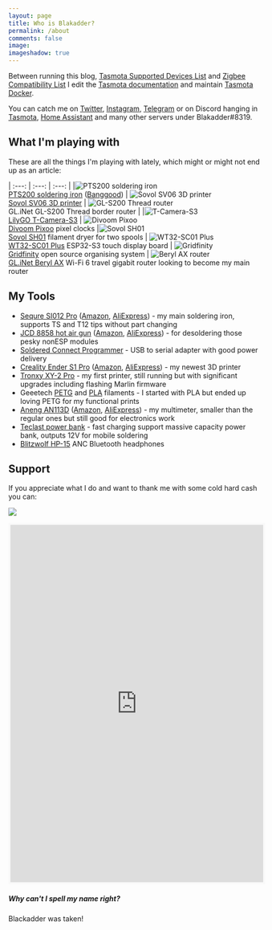```yaml
---
layout: page
title: Who is Blakadder? 
permalink: /about
comments: false
image: 
imageshadow: true
---
```


Between running this blog, [Tasmota Supported Devices List](//templates.blakadder.com) and [Zigbee Compatibility List](//zigbee.blakadder.com) I edit the [Tasmota documentation](//tasmota.com) and maintain [Tasmota Docker](https://github.com/tasmota/docker-tasmota).

You can catch me on [Twitter](//www.twitter.com/blakadder_), [Instagram](https://instagram.com/blak_adder), [Telegram](https://t.me/blakadder) or on Discord hanging in [Tasmota](https://discord.gg/Ks2Kzd4), [Home Assistant](https://discord.gg/home-assistant) and many other servers under Blakadder#8319.

## What I'm playing with

These are all the things I'm playing with lately, which might or might not end up as an article:

| :---: | :---: | :---: |
|![PTS200 soldering iron](/assets/images/tools/pts200.jpg)<BR>[PTS200 soldering iron](https://www.aliexpress.com/item/1005005197418686.html?aff_fcid=9538ab82de9941b28904dc545c4a46c8-1679397902298-03916-_DFRnp3R&tt=CPS_NORMAL&aff_fsk=_DFRnp3R&aff_platform=shareComponent-detail&sk=_DFRnp3R&aff_trace_key=9538ab82de9941b28904dc545c4a46c8-1679397902298-03916-_DFRnp3R&terminal_id=5328bb0326ad4ecea39a5766fa327b23&afSmartRedirect=y) ([Banggood](https://www.banggood.com/PTS200-T13-100W-PD3_0-Smart-Soldering-Iron-CNC-Metal-Housing-Software-Upgradeable-Programing-Compatible-with-T12-TS101-PINE64-p-1978301.html?p=CM27171011078201412U&custlinkid=2803764)) | ![Sovol SV06 3D printer](/assets/images/tools/sv06.jpg)<BR>[Sovol SV06 3D printer](https://sovol3d.com/products/sovol-sv06-direct-drive-3d-printer?sca_ref=3309524.Vd4MGn0pGL) | ![GL-S200 Thread router](/assets/images/tools/gl-s200.jpg)<BR>GL.iNet GL-S200 Thread border router |
|![T-Camera-S3](/assets/images/tools/t-camera-s3.jpg)<BR>[LilyGO T-Camera-S3](https://www.aliexpress.com/item/1005005059816321.html?aff_fcid=790e6b669c1c42f094722b120430c276-1678805902425-07526-_Dkt5hjX&tt=CPS_NORMAL&aff_fsk=_Dkt5hjX&aff_platform=shareComponent-detail&sk=_Dkt5hjX&aff_trace_key=790e6b669c1c42f094722b120430c276-1678805902425-07526-_Dkt5hjX&terminal_id=3f8c776975fd455ba956809c02d71a91&afSmartRedirect=y) | ![Divoom Pixoo](/assets/images/tools/pixoo.jpg)<BR>[Divoom Pixoo](//collabs.shop/dlpvqc) pixel clocks |![Sovol SH01](/assets/images/tools/sh01.jpg)<BR>[Sovol SH01](https://sovol3d.com/products/large-filament-dryer-box?sca_ref=3309524.Vd4MGn0pGL&sca_source=tw) filament dryer for two spools
| ![WT32-SC01 Plus](/assets/images/tools/sc01plus.jpg)<BR>[WT32-SC01 Plus](https://www.aliexpress.com/item/1005005297304786.html?aff_fcid=62310d07787d485fa0494d26b2fdddc4-1679178945812-07318-_DeGMX4t&tt=CPS_NORMAL&aff_fsk=_DeGMX4t&aff_platform=shareComponent-detail&sk=_DeGMX4t&aff_trace_key=62310d07787d485fa0494d26b2fdddc4-1679178945812-07318-_DeGMX4t&terminal_id=3f8c776975fd455ba956809c02d71a91&afSmartRedirect=y) ESP32-S3 touch display board | ![Gridfinity](/assets/images/tools/gridfinity.jpg)<BR>[Gridfinity](https://gridfinity.xyz/) open source organising system | ![Beryl AX router](/assets/images/tools/beryl.jpg)<BR>[GL.iNet Beryl AX](https://www.amazon.com/GL-iNet-GL-MT3000-Pocket-sized-Router-OpenVPN-Cybersecurity/dp/B0BPSGJN7T?&linkCode=ll1&tag=blakadders-20&linkId=613216a0e7df8235105941a0abc79aac&language=en_US&ref_=as_li_ss_tl) Wi-Fi 6 travel gigabit router looking to become my main router
 
## My Tools

- [Sequre SI012 Pro](https://sequremall.com/products/sequre-si012-pro-intelligent-oled-electric-soldering-iron-with-adjustable-sensitivity-and-built-in-buzzer-for-t12-ts-soldering-iron-tips-supports-pd3-0-qc2-0-dc5525-power-supply/?ref=blakadder) ([Amazon](https://www.amazon.com/Electric-Soldering-SEQURE-Portable-Adapter-TS/dp/B0BB25K8QB?keywords=si012+pro&qid=1679228904&sr=8-1&linkCode=ll1&tag=blakadders-20&linkId=ca9eb883e540a1ba3aa2946b4318ce81&language=en_US&ref_=as_li_ss_tl), [AliExpress](https://www.aliexpress.com/item/1005004968592866.html?aff_fcid=45941c3c2db54bd68699427dbe84ee0e-1679228982212-05028-_DmOsE8z&tt=CPS_NORMAL&aff_fsk=_DmOsE8z&aff_platform=shareComponent-detail&sk=_DmOsE8z&aff_trace_key=45941c3c2db54bd68699427dbe84ee0e-1679228982212-05028-_DmOsE8z&terminal_id=3f8c776975fd455ba956809c02d71a91&afSmartRedirect=y)) - my main soldering iron, supports TS and T12 tips without part changing 
- [JCD 8858 hot air gun](https://www.aliexpress.com/item/4000525251154.html?aff_fcid=5e440c45283246d9a3d1e98d86beeb0d-1679178483689-05574-_DdWUVQ5&tt=CPS_NORMAL&aff_fsk=_DdWUVQ5&aff_platform=shareComponent-detail&sk=_DdWUVQ5&aff_trace_key=5e440c45283246d9a3d1e98d86beeb0d-1679178483689-05574-_DdWUVQ5&terminal_id=3f8c776975fd455ba956809c02d71a91&afSmartRedirect=y) ([Amazon](https://www.amazon.com/LRT-8858-Desoldering-100-500%E2%84%83-212-932%E2%84%89/dp/B09VZ9HB37?crid=34DY56UDD1TGI&keywords=JCD+8858&qid=1679229586&sprefix=jcd+8858%2Caps%2C174&sr=8-11&linkCode=ll1&tag=blakadders-20&linkId=7c4a727e966482b0e4bb22a99a73afed&language=en_US&ref_=as_li_ss_tl), [AliExpress](https://www.aliexpress.com/item/4000525251154.html?aff_fcid=5e440c45283246d9a3d1e98d86beeb0d-1679178483689-05574-_DdWUVQ5&tt=CPS_NORMAL&aff_fsk=_DdWUVQ5&aff_platform=shareComponent-detail&sk=_DdWUVQ5&aff_trace_key=5e440c45283246d9a3d1e98d86beeb0d-1679178483689-05574-_DdWUVQ5&terminal_id=3f8c776975fd455ba956809c02d71a91&afSmartRedirect=y)) - for desoldering those pesky nonESP modules
- [Soldered Connect Programmer](https://soldered.com/product/connect-programmer/) - USB to serial adapter with good power delivery
- [Creality Ender S1 Pro](https://www.geekbuying.com/item/Creality-Ender-3-S1-Pro-3D-Printer-496843.html?idev_id=3873) ([Amazon](https://www.amazon.com/Creality-S1-Pro-3D-High-Temperature/dp/B09TGWW6T6?crid=2N4GGTK3ZVJXO&keywords=ender+s1+pro&qid=1679229219&sprefix=ender+s1+pro%2Caps%2C226&sr=8-3&linkCode=ll1&tag=blakadders-20&linkId=f758646e8cd24bb41424a14f487d761d&language=en_US&ref_=as_li_ss_tl), [AliExpress](https://www.aliexpress.com/item/1005004128288871.html?aff_fcid=a4d57bd567644388bcfca0a6d4b3c0ca-1679229303152-07679-_DmM6Hcp&tt=CPS_NORMAL&aff_fsk=_DmM6Hcp&aff_platform=shareComponent-detail&sk=_DmM6Hcp&aff_trace_key=a4d57bd567644388bcfca0a6d4b3c0ca-1679229303152-07679-_DmM6Hcp&terminal_id=3f8c776975fd455ba956809c02d71a91&afSmartRedirect=y)) - my newest 3D printer
- [Tronxy XY-2 Pro](https://www.geekbuying.com/item/TRONXY-XY-2-Pro-3D-Printer-AU-Plug-501679.html?idev_id=3873) - my first printer, still running but with significant upgrades including flashing Marlin firmware
- Geeetech [PETG](https://www.aliexpress.com/item/1005004890530354.html?aff_fcid=ba9a6e4263484a4e816bfe5775ba856f-1679177056649-08738-_DEQTqw1&tt=CPS_NORMAL&aff_fsk=_DEQTqw1&aff_platform=shareComponent-detail&sk=_DEQTqw1&aff_trace_key=ba9a6e4263484a4e816bfe5775ba856f-1679177056649-08738-_DEQTqw1&terminal_id=3f8c776975fd455ba956809c02d71a91&afSmartRedirect=y) and [PLA](https://www.aliexpress.com/item/4001135597547.html?aff_fcid=04de4fceab3d48feab7c9492ed33ac94-1679177107750-03359-_DD0FydP&tt=CPS_NORMAL&aff_fsk=_DD0FydP&aff_platform=shareComponent-detail&sk=_DD0FydP&aff_trace_key=04de4fceab3d48feab7c9492ed33ac94-1679177107750-03359-_DD0FydP&terminal_id=3f8c776975fd455ba956809c02d71a91&afSmartRedirect=y) filaments - I started with PLA but ended up loving PETG for my functional prints
- [Aneng AN113D](https://www.banggood.com/ANENG-AN113D-Intelligent-Auto-Measure-True-RMS-Digital-Multimeter-6000-Counts-Resistance-Diode-Continuity-Tester-Temperature-AC-or-DC-Voltage-Current-Meter-Upgraded-from-AN8002-p-1568882.html?p=CM27171011078201412U&custlinkid=2683030) ([Amazon](https://www.amazon.com/Baugger-Digital-Multimeter-Tester-Temperature/dp/B081XZGTQK?keywords=AN113D&qid=1679229384&sr=8-2&linkCode=ll1&tag=blakadders-20&linkId=ce91569ffbc7b35190d8ab22ebfc5d6a&language=en_US&ref_=as_li_ss_tl), [AliExpress](https://www.aliexpress.com/item/4000190756180.html?aff_fcid=1f691a9915f846aa9880f890513e8c78-1679229449819-02419-_Dk3G9eH&tt=CPS_NORMAL&aff_fsk=_Dk3G9eH&aff_platform=shareComponent-detail&sk=_Dk3G9eH&aff_trace_key=1f691a9915f846aa9880f890513e8c78-1679229449819-02419-_Dk3G9eH&terminal_id=3f8c776975fd455ba956809c02d71a91&afSmartRedirect=y)) - my multimeter, smaller than the regular ones but still good for electronics work
- [Teclast power bank](https://www.banggood.com/Teclast-A40-Pro-20W-PD-22_5W-SCP-QC3_0-40000mAh-Power-Bank-LED-Digital-Display-Dual-Input-and-Four-Outputs-For-iPhone-13-13-Mini-13-Pro-Max-For-Samsung-Galaxy-S22-Xiaomi-Mi11-Huawei-P50-Pro-p-1954026.html?p=CM27171011078201412U&custlinkid=2902701) - fast charging support massive capacity power bank, outputs 12V for mobile soldering
- [Blitzwolf HP-15](https://www.banggood.com/BlitzWolf-BW-HP5-bluetooth-Headset-ANC-Headphone-Dual-Active-Noise-Canceling-Dual-Drivers-1000mAh-AAC-Stereo-Wireless-Headphone-with-Mic-p-1974221.html?p=CM27171011078201412U&custlinkid=2868891) ANC Bluetooth headphones 

## Support

If you appreciate what I do and want to thank me with some cold hard cash you can:

<a href="https://paypal.me/tasmotatemplates"><img src="https://img.shields.io/static/v1?logo=paypal&label=&message=Donate via PayPal&color=slategrey"></a>

<iframe id='kofiframe' src='https://ko-fi.com/blakadder/?hidefeed=true&widget=true&embed=true&preview=true' style='border:none;width:100%;padding:4px;background:#f9f9f9;' height='712' title='blakadder'></iframe>

##### Why can't I spell my name right? 

Blackadder was taken!
